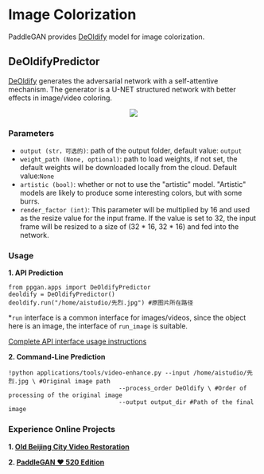 # Image Colorization
PaddleGAN provides [DeOldify](https://github.com/PaddlePaddle/PaddleGAN/blob/develop/docs/en_US/apis/apps.md#ppganappsdeoldifypredictor) model for image colorization.

## DeOldifyPredictor

[DeOldify](https://github.com/PaddlePaddle/PaddleGAN/blob/develop/docs/en_US/apis/apps.md#ppganappsdeoldifypredictor) generates the adversarial network with a self-attentive mechanism. The generator is a U-NET structured network with better effects in image/video coloring.

<div align='center'>
  <img src='https://user-images.githubusercontent.com/48054808/117925538-fd526a80-b329-11eb-8924-8f2614fcd9e6.png'>
</div>

### Parameters

- `output (str，可选的)`: path of the output folder, default value: `output`
- `weight_path (None, optional)`: path to load weights, if not set, the default weights will be downloaded locally from the cloud. Default value:`None`
- `artistic (bool)`: whether or not to use the "artistic" model. "Artistic" models are likely to produce some interesting colors, but with some burrs.
- `render_factor (int)`: This parameter will be multiplied by 16 and used as the resize value for the input frame. If the value is set to 32, the input frame will be resized to a size of (32 * 16, 32 * 16) and fed into the network.


### Usage
**1. API Prediction**

```
from ppgan.apps import DeOldifyPredictor
deoldify = DeOldifyPredictor()
deoldify.run("/home/aistudio/先烈.jpg") #原图片所在路径
```
*`run` interface is a common interface for images/videos, since the object here is an image, the interface of `run_image` is suitable.

[Complete API interface usage instructions]()

**2. Command-Line Prediction**

```
!python applications/tools/video-enhance.py --input /home/aistudio/先烈.jpg \ #Original image path
                               --process_order DeOldify \ #Order of processing of the original image
                               --output output_dir #Path of the final image
```

### Experience Online Projects
**1. [Old Beijing City Video Restoration](https://aistudio.baidu.com/aistudio/projectdetail/1161285)**

**2. [PaddleGAN ❤️ 520 Edition](https://aistudio.baidu.com/aistudio/projectdetail/1956943?channelType=0&channel=0)**
